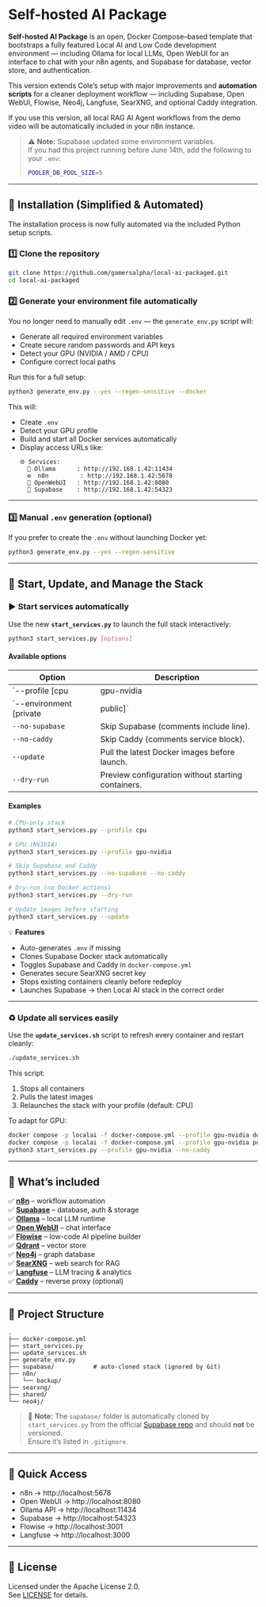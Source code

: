 # Self-hosted AI Package

**Self-hosted AI Package** is an open, Docker Compose–based template that bootstraps a fully featured Local AI and Low Code development environment — including Ollama for local LLMs, Open WebUI for an interface to chat with your n8n agents, and Supabase for database, vector store, and authentication.

This version extends Cole’s setup with major improvements and **automation scripts** for a cleaner deployment workflow — including Supabase, Open WebUI, Flowise, Neo4j, Langfuse, SearXNG, and optional Caddy integration.

If you use this version, all local RAG AI Agent workflows from the demo video will be automatically included in your n8n instance.

> ⚠️ **Note:** Supabase updated some environment variables.  
> If you had this project running before June 14th, add the following to your `.env`:
> ```bash
> POOLER_DB_POOL_SIZE=5
> ```

---

## 🧩 Installation (Simplified & Automated)

The installation process is now fully automated via the included Python setup scripts.

### 1️⃣ Clone the repository
```bash
git clone https://github.com/gamersalpha/local-ai-packaged.git
cd local-ai-packaged
```

### 2️⃣ Generate your environment file automatically

You no longer need to manually edit `.env` — the `generate_env.py` script will:

- Generate all required environment variables  
- Create secure random passwords and API keys  
- Detect your GPU (NVIDIA / AMD / CPU)  
- Configure correct local paths  

Run this for a full setup:

```bash
python3 generate_env.py --yes --regen-sensitive --docker
```

This will:
- Create `.env`
- Detect your GPU profile
- Build and start all Docker services automatically
- Display access URLs like:
  ```
  🌐 Services:
    🧠 Ollama      : http://192.168.1.42:11434
    ⚙️  n8n         : http://192.168.1.42:5678
    💬 OpenWebUI   : http://192.168.1.42:8080
    🧱 Supabase    : http://192.168.1.42:54323
  ```

---

### 3️⃣ Manual `.env` generation (optional)
If you prefer to create the `.env` without launching Docker yet:
```bash
python3 generate_env.py --yes --regen-sensitive
```

---

## 🚀 Start, Update, and Manage the Stack

### ▶️ Start services automatically
Use the new **`start_services.py`** to launch the full stack interactively:

```bash
python3 start_services.py [options]
```

#### Available options

| Option | Description |
|--------|--------------|
| `--profile [cpu|gpu-nvidia|gpu-amd|none]` | Hardware profile to use (default: `cpu`). |
| `--environment [private|public]` | Deployment mode (default: `private`). |
| `--no-supabase` | Skip Supabase (comments include line). |
| `--no-caddy` | Skip Caddy (comments service block). |
| `--update` | Pull the latest Docker images before launch. |
| `--dry-run` | Preview configuration without starting containers. |

#### Examples

```bash
# CPU-only stack
python3 start_services.py --profile cpu

# GPU (NVIDIA)
python3 start_services.py --profile gpu-nvidia

# Skip Supabase and Caddy
python3 start_services.py --no-supabase --no-caddy

# Dry-run (no Docker actions)
python3 start_services.py --dry-run

# Update images before starting
python3 start_services.py --update
```

💡 **Features**
- Auto-generates `.env` if missing  
- Clones Supabase Docker stack automatically  
- Toggles Supabase and Caddy in `docker-compose.yml`  
- Generates secure SearXNG secret key  
- Stops existing containers cleanly before redeploy  
- Launches Supabase → then Local AI stack in the correct order  

---

### ♻️ Update all services easily

Use the **`update_services.sh`** script to refresh every container and restart cleanly:

```bash
./update_services.sh
```

This script:
1. Stops all containers  
2. Pulls the latest images  
3. Relaunches the stack with your profile (default: CPU)  

To adapt for GPU:
```bash
docker compose -p localai -f docker-compose.yml --profile gpu-nvidia down
docker compose -p localai -f docker-compose.yml --profile gpu-nvidia pull
python3 start_services.py --profile gpu-nvidia --no-caddy
```

---

## 🧠 What’s included

✅ [**n8n**](https://n8n.io/) – workflow automation  
✅ [**Supabase**](https://supabase.com/) – database, auth & storage  
✅ [**Ollama**](https://ollama.com/) – local LLM runtime  
✅ [**Open WebUI**](https://openwebui.com/) – chat interface  
✅ [**Flowise**](https://flowiseai.com/) – low-code AI pipeline builder  
✅ [**Qdrant**](https://qdrant.tech/) – vector store  
✅ [**Neo4j**](https://neo4j.com/) – graph database  
✅ [**SearXNG**](https://searxng.org/) – web search for RAG  
✅ [**Langfuse**](https://langfuse.com/) – LLM tracing & analytics  
✅ [**Caddy**](https://caddyserver.com/) – reverse proxy (optional)  

---

## 🧾 Project Structure

```
.
├── docker-compose.yml
├── start_services.py
├── update_services.sh
├── generate_env.py
├── supabase/           # auto-cloned stack (ignored by Git)
├── n8n/
│   └── backup/
├── searxng/
├── shared/
└── neo4j/
```

> 📝 **Note:** The `supabase/` folder is automatically cloned by `start_services.py` from the official [Supabase repo](https://github.com/supabase/supabase) and should **not** be versioned.  
> Ensure it’s listed in `.gitignore`.

---

## 🧠 Quick Access

- n8n → http://localhost:5678  
- Open WebUI → http://localhost:8080  
- Ollama API → http://localhost:11434  
- Supabase → http://localhost:54323  
- Flowise → http://localhost:3001  
- Langfuse → http://localhost:3000  

---

## 📜 License

Licensed under the Apache License 2.0.  
See [LICENSE](LICENSE) for details.
